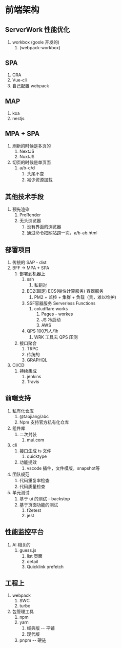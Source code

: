 # 前端架构
## ServerWork 性能优化
1. workbox (goole 开发的)
    1. (webpack-workbox)

## SPA
 1. CRA
 2. Vue-cli
 3. 自己配置 webpack

## MAP
1. koa
2. nestjs

## MPA + SPA
 1. 刷新的时候是多页的 
    1. NextJS
    2. NuxtJS
 2. 切页的时候是单页面
       1. a/b-c/d
          1. 头尾不变
          2. 减少资源加载

## 其他技术手段
 1. 预先渲染
    1. PreRender
    2. 无头浏览器
       1. 没有界面的浏览器
       2. 通过命令把网站跑一次，a/b-ab.html

## 部署项目
 1. 传统的 SAP - dist
 2. BFF -> MPA + SPA
    1. 部署到机器上
       1. ssh 
          1. 私钥对
       2. EC2(固定) ECS(弹性计算服务) 容器服务
          1. PM2 + 监控 + 集群 + 负载（贵，难以维护)
       3. SSF容器服务 Serverless Functions
          1. coludflare works
             1. Pages - workes 
             2. JS 冷启动
             3. AWS
       4. QPS 100万人/1h
          1. WRK 工具去 QPS 压测
    2. 接口聚合
       1. TRPC
       2. 传统的 
       3. GRAPHQL
 3. CI/CD
    1. 持续集成 
       1. jenkins
       2. Travis
   
## 前端支持
 1. 私有化仓库
    1. @taojiang/abc
    2. Npm 支持官方私有化仓库
 2. 组件库
    1. 二次封装
       1. mui.com 
 3. cli
    1. 接口生成 ts 文件
       1. quicktype
    2. 功能提效
       1. vscode 插件，文件模版，snapshot等
 4. 团队规范
    1. 代码重复率检查
    2. 代码质量检查
 5. 单元测试
    1. 基于 ui 的测试 - backstop
    2. 基于页面功能的测试
       1. f2etest
       2. jest
## 性能监控平台
 1. AI 相关的
    1. guess.js 
       1. list 页面
       2. detail
       3. Quicklink prefetch

## 工程上
 1. webpack 
    1. SWC
    2. turbo
 2. 包管理工具
    1. npm
    2. yarn
       1. 经典版 -- 平铺
       2. 现代版
    3. pnpm -- 硬链

